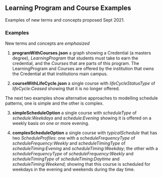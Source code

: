 ## Learning Program and Course Examples ##

Examples of new terms and concepts proposed Sept 2021.

### Examples
New terms and concepts are _emphasized_

1. __programWithCourses.json__ a graph showing a Credential (a masters degree),  _LearningProgram_ that students must take to earn the credential, and the _Courses_ that are parts of this program. The LearningProgram and Courses are offered by the institution that owns the Credential at that institutions main campus.

2. __courseWithLifeCycle.json__ a single course with _lifeCycleStatusType_ of _lifeCycle:Ceased_ showing that it is no longer offered.

The next two examples show alternative approaches to modelling schedule patterns,  one is simple and the other is complex.

3. __simpleScheduleOption__ a single course with _scheduleType_ of _schedule:Weekdays_ and _schedule:Evening_ showing it is offered on a weekly basis on one or more evening.

4. __complexScheduleOption__ a single course with _typicalSchedule_ that has two _ScheduleProfiles_: one with a _scheduleFrequencyType_ of _scheduleFrequency:Weekly_ and _scheduleTimingType_ of _scheduleTiming:Evening_ and _scheduleTiming:Weekday_; the other with a _scheduleFrequencyType_ of _scheduleFrequency:Weekly_ and _scheduleTimingType_ of _scheduleTiming:Daytime_ and _scheduleTiming:Weekend_; showing that this course is scheduled for weekdays in the evening and weekends during the day time. 
